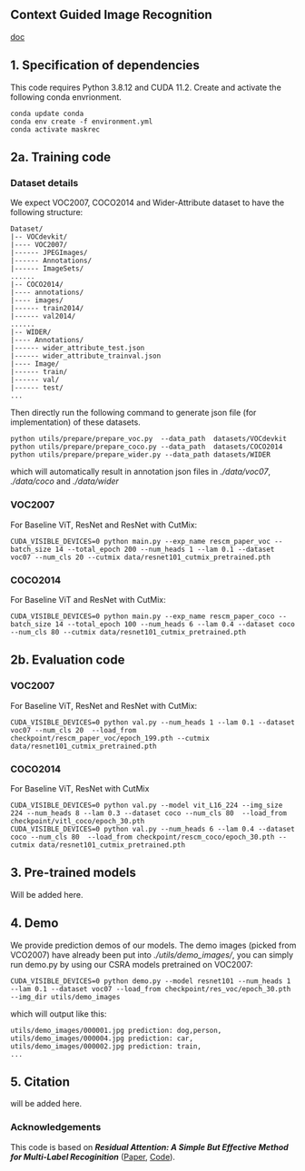 ## Context Guided Image Recognition

[doc](https://docs.google.com/document/d/1yKBVNr90n2kipyQP4itzt3zvdUfGeSTm2qZ-MJNa8sg/edit?usp=sharing)


## 1. Specification of dependencies

This code requires Python 3.8.12 and CUDA 11.2. Create and activate the following conda envrionment.

```
conda update conda
conda env create -f environment.yml
conda activate maskrec
```

## 2a. Training code

### Dataset details
We expect VOC2007, COCO2014 and Wider-Attribute dataset to have the following structure:
```
Dataset/
|-- VOCdevkit/
|---- VOC2007/
|------ JPEGImages/
|------ Annotations/
|------ ImageSets/
......
|-- COCO2014/
|---- annotations/
|---- images/
|------ train2014/
|------ val2014/
......
|-- WIDER/
|---- Annotations/
|------ wider_attribute_test.json
|------ wider_attribute_trainval.json
|---- Image/
|------ train/
|------ val/
|------ test/
...
```
Then directly run the following command to generate json file (for implementation) of these datasets.

```shell
python utils/prepare/prepare_voc.py  --data_path  datasets/VOCdevkit
python utils/prepare/prepare_coco.py --data_path  datasets/COCO2014
python utils/prepare/prepare_wider.py --data_path datasets/WIDER
```
which will automatically result in annotation json files in *./data/voc07*, *./data/coco* and *./data/wider*

### VOC2007

For Baseline ViT, ResNet and ResNet with CutMix:

```shell
CUDA_VISIBLE_DEVICES=0 python main.py --exp_name rescm_paper_voc --batch_size 14 --total_epoch 200 --num_heads 1 --lam 0.1 --dataset voc07 --num_cls 20 --cutmix data/resnet101_cutmix_pretrained.pth
```

### COCO2014

For Baseline ViT and ResNet with CutMix:

```shell
CUDA_VISIBLE_DEVICES=0 python main.py --exp_name rescm_paper_coco --batch_size 14 --total_epoch 100 --num_heads 6 --lam 0.4 --dataset coco --num_cls 80 --cutmix data/resnet101_cutmix_pretrained.pth
```

## 2b. Evaluation code

### VOC2007

For Baseline ViT, ResNet and ResNet with CutMix:
```shell
CUDA_VISIBLE_DEVICES=0 python val.py --num_heads 1 --lam 0.1 --dataset voc07 --num_cls 20  --load_from checkpoint/rescm_paper_voc/epoch_199.pth --cutmix data/resnet101_cutmix_pretrained.pth
```

### COCO2014

For Baseline ViT, ResNet with CutMix
```shell 
CUDA_VISIBLE_DEVICES=0 python val.py --model vit_L16_224 --img_size 224 --num_heads 8 --lam 0.3 --dataset coco --num_cls 80  --load_from checkpoint/vitl_coco/epoch_30.pth
CUDA_VISIBLE_DEVICES=0 python val.py --num_heads 6 --lam 0.4 --dataset coco --num_cls 80  --load_from checkpoint/rescm_coco/epoch_30.pth --cutmix data/resnet101_cutmix_pretrained.pth
```

## 3. Pre-trained models

Will be added here.

<!-- We provide pretrained models on [Google Drive](https://www.google.com/drive/) for validation. ResNet101 trained on ImageNet with **CutMix** augmentation can be downloaded 
[here](https://drive.google.com/u/0/uc?export=download&confirm=kYfp&id=1T4AxsAO2tszvhn62KFN5kaknBtBZIpDV).
|Dataset      | Backbone  |   Head nums   |   mAP(%)  |  Resolution     | Download   |
|  ---------- | -------   |  :--------:   | ------ |  :---:          | --------   |
| VOC2007     |ResNet-101 |     1         |  94.7  |  448x448 |[download](https://drive.google.com/u/0/uc?export=download&confirm=bXcv&id=1cQSRI_DWyKpLa0tvxltoH9rM4IZMIEWJ)   | -->


## 4. Demo
We provide prediction demos of our models. The demo images (picked from VCO2007) have already been put into *./utils/demo_images/*, you can simply run demo.py by using our CSRA models pretrained on VOC2007:
```shell
CUDA_VISIBLE_DEVICES=0 python demo.py --model resnet101 --num_heads 1 --lam 0.1 --dataset voc07 --load_from checkpoint/res_voc/epoch_30.pth --img_dir utils/demo_images
```
which will output like this:
```shell
utils/demo_images/000001.jpg prediction: dog,person,
utils/demo_images/000004.jpg prediction: car,
utils/demo_images/000002.jpg prediction: train,
...
```

## 5. Citation
will be added here.

### Acknowledgements
This code is based on ***Residual Attention: A Simple But Effective Method for Multi-Label Recoginition*** ([Paper](https://arxiv.org/abs/2108.02456), [Code](https://github.com/Kevinz-code/CSRA)).

